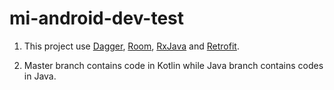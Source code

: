 # mi-android-dev-test

1. This project use [Dagger](https://google.github.io/dagger/), 
[Room](https://developer.android.com/topic/libraries/architecture/room), [RxJava](https://github.com/ReactiveX/RxJava) 
and [Retrofit](http://square.github.io/retrofit/).

2. Master branch contains code in Kotlin while Java branch contains codes in Java.
